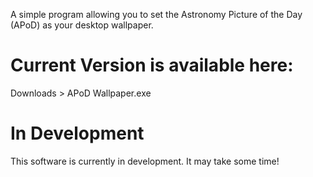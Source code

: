 A simple program allowing you to set the Astronomy Picture of the Day (APoD) as your desktop wallpaper.

# Current Version is available here:
Downloads > APoD Wallpaper.exe

# In Development
This software is currently in development. It may take some time!